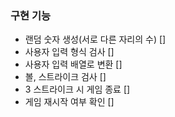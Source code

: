 ### 구현 기능
- 랜덤 숫자 생성(서로 다른 자리의 수) []
- 사용자 입력 형식 검사 []
- 사용자 입력 배열로 변환 []
- 볼, 스트라이크 검사 []
- 3 스트라이크 시 게임 종료 []
- 게임 재시작 여부 확인 []
